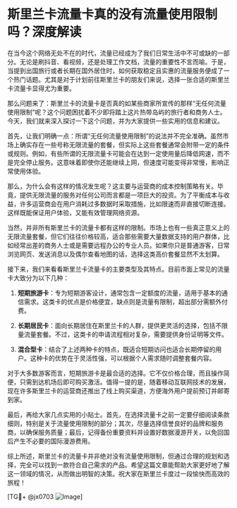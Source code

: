 # 斯里兰卡流量卡真的没有流量使用限制吗？深度解读

在当今这个网络无处不在的时代，流量已经成为了我们日常生活中不可或缺的一部分。无论是刷抖音、看视频，还是处理工作文档，流量的重要性不言而喻。于是，当提到出国旅行或者长期在国外居住时，如何获取稳定且实惠的流量服务便成了一个热门话题。尤其是对于计划前往斯里兰卡的朋友们来说，选择一张合适的斯里兰卡流量卡显得尤为重要。

那么问题来了：斯里兰卡的流量卡是否真的如某些商家所宣传的那样“无任何流量使用限制”呢？这个问题困扰着不少即将踏上这片热带岛屿的旅行者和商务人士。今天，我们就来深入探讨一下这个问题，并为大家提供一些实用的信息和建议。

首先，让我们明确一点：所谓“无任何流量使用限制”的说法并不完全准确。虽然市场上确实存在一些号称无限流量的套餐，但实际上这些套餐通常会附带一定的条件或规则。例如，有些所谓的无限流量卡可能会在达到一定使用量后降低网速，而不是完全停止服务。这意味着即使你还能继续上网，但速度可能变得非常慢，影响正常使用体验。

那么，为什么会有这样的情况发生呢？这主要与运营商的成本控制策略有关。毕竟，提供无限流量的服务对任何公司而言都是一项巨大的投资。为了平衡成本与收益，许多运营商会在用户消耗过多数据时采取措施，比如限速而非直接切断连接。这样既能保证用户体验，又能有效管理网络资源。

当然，并非所有斯里兰卡的流量卡都有这样的限制。市场上也有一些真正意义上的无限流量套餐，但它们往往价格较高，适合那些需要大量数据支持的用户群体，比如经常出差的商务人士或是需要远程办公的专业人员。如果你只是普通游客，日常浏览网页、发送消息以及偶尔查看地图的话，选择这类高价套餐显然不太划算。

接下来，我们来看看斯里兰卡流量卡的主要类型及其特点。目前市面上常见的流量卡大致分为以下几种：

1. **短期旅游卡**：专为短期游客设计，通常包含一定额度的流量，适用于基本的通信需求。这类卡的优点是价格便宜，缺点则是流量有限制，超出部分需额外付费。
   
2. **长期居民卡**：面向长期居住在斯里兰卡的人群，提供更灵活的选择，包括不限量流量套餐。不过，这类卡的申请流程相对复杂，需要提供身份证明等文件。

3. **混合型卡**：结合了上述两种卡的特点，既适合短期访问也适合长期停留的用户。这种卡的优势在于灵活性强，可以根据个人需求随时调整套餐内容。

对于大多数游客而言，短期旅游卡是最合适的选择。它不仅价格合理，而且操作简便，只需到达机场后即可购买激活。值得一提的是，随着移动互联网技术的发展，现在许多斯里兰卡的运营商还推出了线上购买渠道，方便海外用户提前预订并邮寄到家。

最后，再给大家几点实用的小贴士。首先，在选择流量卡之前一定要仔细阅读条款细则，特别是关于流量使用限制的部分；其次，尽量选择信誉良好的品牌和服务商，以确保服务质量；最后，记得备份重要资料并设置好数据漫游开关，以免回国后产生不必要的国际漫游费用。

综上所述，斯里兰卡的流量卡并非绝对没有流量使用限制，但通过合理的规划和选择，完全可以找到一款符合自己需求的产品。希望这篇文章能帮助大家更好地了解这一领域的情况，从而做出明智的决策。祝大家在斯里兰卡度过一段愉快而高效的旅程！

[TG💪+ @jx0703 ![Image](https://github.com/user-attachments/assets/dbca1d08-cadb-493c-b0ec-ad6f7a83f270)]